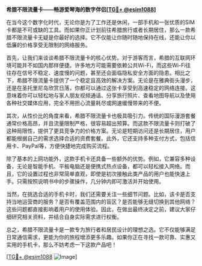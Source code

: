 **希腊不限流量卡——畅游爱琴海的数字伴侣[[TG💪+ @esim1088](https://t.me/s/esim1088)]**

在当今这个数字化时代，无论你是为了工作还是休闲，一部手机和一张优质的SIM卡都是不可或缺的工具。而如果你正计划前往希腊旅行或者长期居住，那么一款希腊不限流量卡无疑是你最好的选择。它不仅能让你随时随地保持在线，还能让你以低廉的价格享受无限制的网络服务。

首先，让我们来谈谈希腊不限流量卡的核心优势。对于游客而言，希腊的互联网环境可能并不如国内那样便捷。许多地方可能需要依赖公共Wi-Fi，而这些Wi-Fi往往存在信号不稳定、速度慢的问题，甚至还会面临隐私安全方面的隐患。相比之下，希腊不限流量卡提供了一个稳定且高效的解决方案。无论是在雅典街头漫步，还是在圣托里尼岛欣赏日落，你都可以通过这张卡享受到高速稳定的网络连接。这意味着你可以轻松地与家人朋友视频通话、分享旅行照片、查看地图导航以及使用各种社交媒体应用，完全不用担心流量耗尽或网速缓慢带来的不便。

其次，从性价比的角度来看，希腊不限流量卡也极具吸引力。传统的国际漫游套餐通常价格高昂，并且流量限制严格，很容易超出预算。而这款不限流量卡则打破了这种局限性，提供了更具竞争力的价格方案。无论是短期访问还是长期居住，用户都能根据自己的需求选择合适的资费套餐。此外，它还支持多种支付方式，包括信用卡、PayPal等，方便快捷地完成购买流程。

除了基本的上网功能外，这款手机卡还具备一些额外的优势。例如，它兼容多种设备，无论是智能手机、平板电脑还是便携式热点设备，都可以轻松接入网络。而且，它的设置过程也非常简单直观，即使是初次接触此类产品的用户也能快速上手。只需按照说明书中的步骤操作，几分钟内即可激活并开始使用。

当然，在挑选合适的手机卡时，我们还需要关注一些细节问题。比如，该卡是否支持当地运营商的服务？是否有覆盖范围内的盲区？是否能够无缝切换到其他网络？这些问题都直接影响着用户的使用体验。因此，在做出最终决定之前，建议大家仔细研究相关资料，并结合自身实际需求进行权衡。

总之，希腊不限流量卡是一款专为旅行者和居民设计的理想之选。它不仅能够满足日常通信需求，更能为你的旅程增添更多乐趣。如果你正在寻找一款可靠、实惠又实用的手机卡，那么不妨考虑一下这款产品吧！

[[TG💪+ @esim1088](https://t.me/s/esim1088) ![Image](https://i.postimg.cc/4NQfJmqS/Snipaste-2025-05-13-00-14-12.png)]